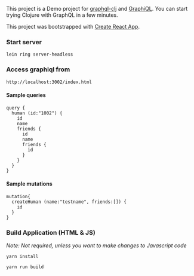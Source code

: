 This project is a Demo project for [graphql-clj](https://github.com/tendant/graphql-clj) and [GraphiQL](https://github.com/graphql/graphiql). You can start trying Clojure with GraphQL in a few minutes.

This project was bootstrapped with [Create React App](https://github.com/facebookincubator/create-react-app).

### Start server

    lein ring server-headless

### Access graphiql from

    http://localhost:3002/index.html

#### Sample queries

```
query {
  human (id:"1002") {
    id
    name
    friends {
      id
      name
      friends {
        id
      }
    }
  }
}
```

#### Sample mutations

```
mutation{
  createHuman (name:"testname", friends:[]) {
    id
  }
}
```

### Build Application (HTML & JS)

_Note: Not required, unless you want to make changes to Javascript code_

    yarn install

    yarn run build

